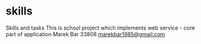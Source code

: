 skills
======

Skills and tasks
This is school project which implements web service - core part of application
Marek Bar 33808
marekbar1985@gmail.com

